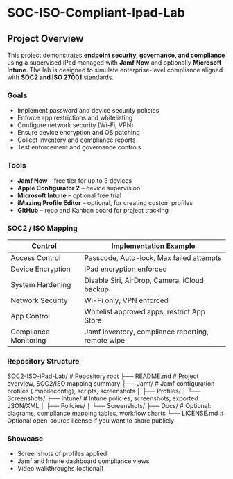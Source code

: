 # SOC-ISO-Compliant-Ipad-Lab

## Project Overview
This project demonstrates **endpoint security, governance, and compliance** using a supervised iPad managed with **Jamf Now** and optionally **Microsoft Intune**. The lab is designed to simulate enterprise-level compliance aligned with **SOC2 and ISO 27001** standards.

### Goals
- Implement password and device security policies
- Enforce app restrictions and whitelisting
- Configure network security (Wi-Fi, VPN)
- Ensure device encryption and OS patching
- Collect inventory and compliance reports
- Test enforcement and governance controls

### Tools
- **Jamf Now** – free tier for up to 3 devices  
- **Apple Configurator 2** – device supervision  
- **Microsoft Intune** – optional free trial  
- **iMazing Profile Editor** – optional, for creating custom profiles  
- **GitHub** – repo and Kanban board for project tracking  

### SOC2 / ISO Mapping
| Control | Implementation Example |
|---------|----------------------|
| Access Control | Passcode, Auto-lock, Max failed attempts |
| Device Encryption | iPad encryption enforced |
| System Hardening | Disable Siri, AirDrop, Camera, iCloud backup |
| Network Security | Wi-Fi only, VPN enforced |
| App Control | Whitelist approved apps, restrict App Store |
| Compliance Monitoring | Jamf inventory, compliance reporting, remote wipe |

### Repository Structure
SOC2-ISO-iPad-Lab/           # Repository root
 ├── README.md               # Project overview, SOC2/ISO mapping summary
 ├── Jamf/                   # Jamf configuration profiles (.mobileconfig), scripts, screenshots
 │    ├── Profiles/
 │    └── Screenshots/
 ├── Intune/                 # Intune policies, screenshots, exported JSON/XML
 │    ├── Policies/
 │    └── Screenshots/
 ├── Docs/                   # Optional: diagrams, compliance mapping tables, workflow charts
 └── LICENSE.md              # Optional open-source license if you want to share publicly

### Showcase
- Screenshots of profiles applied
- Jamf and Intune dashboard compliance views
- Video walkthroughs (optional)

